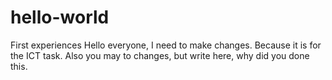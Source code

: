 # hello-world
First experiences 
Hello everyone, I need to make changes. Because it is for the ICT task.
Also you may to  changes, but write here, why did you done this.
